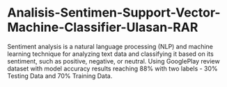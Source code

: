 # Analisis-Sentimen-Support-Vector-Machine-Classifier-Ulasan-RAR
Sentiment analysis is a natural language processing (NLP) and machine learning technique for analyzing text data and classifying it based on its sentiment, such as positive, negative, or neutral. Using GooglePlay review dataset with model accuracy results reaching 88% with two labels - 30% Testing Data and 70% Training Data.

